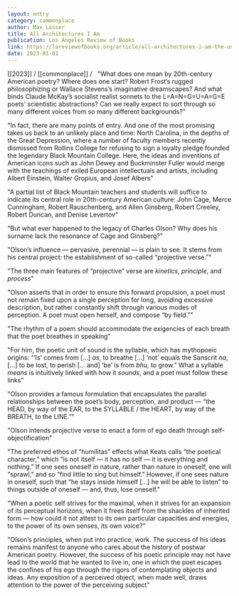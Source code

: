 ```yaml
---
layout: entry
category: commonplace
author: Max Lesser
title: All Architectures I Am
publication: Los Angeles Review of Books
link: https://lareviewofbooks.org/article/all-architectures-i-am-the-unintended-legacy-of-charles-olsons-projective-verse/
date: 2023-01-01
---
```


[[2023]] / [[commonplace]] / 
 
"What does one mean by 20th-century American poetry? Where does one start? Robert Frost’s rugged philosophizing or Wallace Stevens’s imaginative dreamscapes? And what binds Claude McKay’s socialist realist sonnets to the L=A=N=G=U=A=G=E poets’ scientistic abstractions? Can we really expect to sort through so many different voices from so many different backgrounds?"

"In fact, there are many points of entry. And one of the most promising takes us back to an unlikely place and time: North Carolina, in the depths of the Great Depression, where a number of faculty members recently dismissed from Rollins College for refusing to sign a loyalty pledge founded the legendary Black Mountain College. Here, the ideas and inventions of American icons such as John Dewey and Buckminster Fuller would merge with the teachings of exiled European intellectuals and artists, including Albert Einstein, Walter Gropius, and Josef Albers"

"A partial list of Black Mountain teachers and students will suffice to indicate its central role in 20th-century American culture: John Cage, Merce Cunningham, Robert Rauschenberg, and Allen Ginsberg, Robert Creeley, Robert Duncan, and Denise Levertov"

"But what ever happened to the legacy of Charles Olson? Why does his surname lack the resonance of Cage and Ginsberg?"

"Olson’s influence — pervasive, perennial — is plain to see. It stems from his central project: the establishment of so-called “projective verse.”"

"The three main features of “projective” verse are *kinetics*, *principle*, and *process*"

"Olson asserts that in order to ensure this forward propulsion, a poet must not remain fixed upon a single perception for long, avoiding excessive description, but rather constantly shift through various modes of perception. A poet must open herself, and compose “by field.”"

"The rhythm of a poem should accommodate the exigencies of each breath that the poet breathes in speaking"

"For him, the poetic unit of sound is the syllable, which has mythopoeic origins: “‘Is’ comes from […] *as*, to breathe […] ‘not’ equals the Sanscrit *na*, […] to be lost, to perish [… and] ‘be’ is from *bhu,* to grow.” What a syllable *means* is intuitively linked with how it *sounds*, and a poet must follow these links"

"Olson provides a famous formulation that encapsulates the parallel relationships between the poet’s body, perception, and product — “the HEAD, by way of the EAR, to the SYLLABLE / the HEART, by way of the BREATH, to the LINE.”"

"Olson intends projective verse to enact a form of ego death through self-objectification"

"The preferred ethos of “humilitas” effects what Keats calls “the poetical character,” which “is not itself — it has no self — it is everything and nothing.” If one sees oneself in nature, rather than nature in oneself, one will “sprawl,” and so “find little to sing but himself.” However, if one sees nature in oneself, such that “he stays inside himself […] he will be able to listen” to things outside of oneself — and, thus, lose oneself."

"When a poetic self strives for the maximal, when it strives for an expansion of its perceptual horizons, when it frees itself from the shackles of inherited form — how could it not attest to its own particular capacities and energies, to the power of its own senses, its own voice?"

"Olson’s principles, when put into practice, work. The success of his ideas remains manifest to anyone who cares about the history of postwar American poetry. However, the success of his poetic principle may not have lead to the world that he wanted to live in, one in which the poet escapes the confines of his ego through the rigors of contemplating objects and ideas. Any exposition of a perceived object, when made well, draws attention to the power of the perceiving subject"
